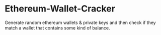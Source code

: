 # Ethereum-Wallet-Cracker
Generate random ethereum wallets &amp; private keys and then check if they match a wallet that contains some kind of balance.
